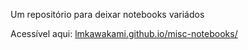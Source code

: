 Um repositório para deixar notebooks variádos

Acessível aqui: [lmkawakami.github.io/misc-notebooks/](https://lmkawakami.github.io/misc-notebooks/)